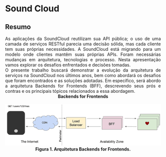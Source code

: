 
  
# Sound Cloud

## Resumo

<div align="justify">
As aplicações da SoundCloud reutilizam sua API pública; o uso de uma camada de serviços RESTful parecia uma decisão sólida, mas cada cliente tem suas próprias necessidades. A SoundCloud está migrando para um modelo onde clientes mantêm suas próprias APIs. Foram necessárias mudanças em arquitetura, tecnologias e processo. Nesta apresentação vamos explorar os desafios enfrentados e decisões tomadas.
<br>
O presente trabalho buscará demonstrar a evolução da arquitetura de serviços na SoundCloud nos últimos anos, bem como abordará os desafios que foram encontrados e as soluções adotadas. Em específico, será abordo a arquitetura Backends for Frontends (BFF), descrevendo seus prós e contras e os principais tópicos relacionados a essa abordagem.

  
<div align="center">
  <b>Backends for Frontends</b><br><br>
  <img src="./Imagens/bff-2021.png" alt="Arquitetura Backends for Frontends">
   <b>Figura 1. Arquitetura Backends for Frontends.<br>
</div>





</div>
